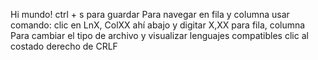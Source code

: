 Hi mundo! ctrl + s para guardar
Para navegar en fila y columna usar comando: clic en LnX, ColXX ahí abajo y digitar X,XX para fila, columna
Para cambiar el tipo de archivo y visualizar lenguajes compatibles clic al costado derecho de CRLF